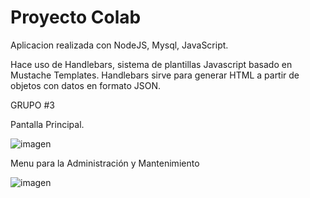 # Proyecto Colab
 Aplicacion realizada con NodeJS, Mysql, JavaScript. 
 
 Hace uso de Handlebars, sistema de plantillas Javascript basado en Mustache Templates. 
 Handlebars sirve para generar HTML a partir de objetos con datos en formato JSON.
 
 GRUPO #3
 
Pantalla Principal. 
 
![imagen](https://user-images.githubusercontent.com/42680508/111396728-503ed700-8685-11eb-9dae-4065d6e67237.png)

Menu para la Administración y Mantenimiento

![imagen](https://user-images.githubusercontent.com/42680508/111396909-a875d900-8685-11eb-88ea-40a998ba1f2b.png)

